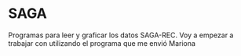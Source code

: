 # SAGA
Programas para leer y graficar los datos SAGA-REC.
Voy a empezar a trabajar con utilizando el programa que me envió Mariona
